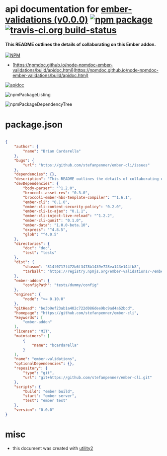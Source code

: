 # api documentation for  [ember-validations (v0.0.0)](https://github.com/stefanpenner/ember-cli)  [![npm package](https://img.shields.io/npm/v/npmdoc-ember-validations.svg?style=flat-square)](https://www.npmjs.org/package/npmdoc-ember-validations) [![travis-ci.org build-status](https://api.travis-ci.org/npmdoc/node-npmdoc-ember-validations.svg)](https://travis-ci.org/npmdoc/node-npmdoc-ember-validations)
#### This README outlines the details of collaborating on this Ember addon.

[![NPM](https://nodei.co/npm/ember-validations.png?downloads=true&downloadRank=true&stars=true)](https://www.npmjs.com/package/ember-validations)

- [https://npmdoc.github.io/node-npmdoc-ember-validations/build/apidoc.html](https://npmdoc.github.io/node-npmdoc-ember-validations/build/apidoc.html)

[![apidoc](https://npmdoc.github.io/node-npmdoc-ember-validations/build/screenCapture.buildCi.browser.%252Ftmp%252Fbuild%252Fapidoc.html.png)](https://npmdoc.github.io/node-npmdoc-ember-validations/build/apidoc.html)

![npmPackageListing](https://npmdoc.github.io/node-npmdoc-ember-validations/build/screenCapture.npmPackageListing.svg)

![npmPackageDependencyTree](https://npmdoc.github.io/node-npmdoc-ember-validations/build/screenCapture.npmPackageDependencyTree.svg)



# package.json

```json

{
    "author": {
        "name": "Brian Cardarella"
    },
    "bugs": {
        "url": "https://github.com/stefanpenner/ember-cli/issues"
    },
    "dependencies": {},
    "description": "This README outlines the details of collaborating on this Ember addon.",
    "devDependencies": {
        "body-parser": "^1.2.0",
        "broccoli-asset-rev": "0.3.0",
        "broccoli-ember-hbs-template-compiler": "^1.6.1",
        "ember-cli": "0.1.0",
        "ember-cli-content-security-policy": "0.2.0",
        "ember-cli-ic-ajax": "0.1.1",
        "ember-cli-inject-live-reload": "^1.2.2",
        "ember-cli-qunit": "0.1.0",
        "ember-data": "1.0.0-beta.10",
        "express": "^4.8.5",
        "glob": "^4.0.5"
    },
    "directories": {
        "doc": "doc",
        "test": "tests"
    },
    "dist": {
        "shasum": "814f0717f472b6f3478b1439e728ea143e144fb8",
        "tarball": "https://registry.npmjs.org/ember-validations/-/ember-validations-0.0.0.tgz"
    },
    "ember-addon": {
        "configPath": "tests/dummy/config"
    },
    "engines": {
        "node": ">= 0.10.0"
    },
    "gitHead": "be3b9ef23ab1a402c722d086dee9bc9ad4a62bcd",
    "homepage": "https://github.com/stefanpenner/ember-cli",
    "keywords": [
        "ember-addon"
    ],
    "license": "MIT",
    "maintainers": [
        {
            "name": "bcardarella"
        }
    ],
    "name": "ember-validations",
    "optionalDependencies": {},
    "repository": {
        "type": "git",
        "url": "git+https://github.com/stefanpenner/ember-cli.git"
    },
    "scripts": {
        "build": "ember build",
        "start": "ember server",
        "test": "ember test"
    },
    "version": "0.0.0"
}
```



# misc
- this document was created with [utility2](https://github.com/kaizhu256/node-utility2)
